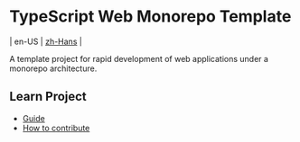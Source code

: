 # TypeScript Web Monorepo Template

| en-US | [zh-Hans](../../README.md) |

A template project for rapid development of web applications under a monorepo architecture.

## Learn Project

- [Guide](./GUIDE.md)
- [How to contribute](./CONTRIBUTING.md)

